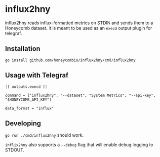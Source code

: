 # influx2hny

influx2hny reads influx-formatted metrics on STDIN and sends them to a
Honeycomb dataset. It is meant to be used as an `execd` output plugin for
telegraf.

## Installation

`go install github.com/honeycombio/influx2hny/cmd/influx2hny`

## Usage with Telegraf

```
[[ outputs.execd ]]

command = ["influx2hny", "--dataset", "System Metrics", "--api-key", "$HONEYCOMB_API_KEY"]

data_format = "influx"
```

## Developing

`go run ./cmd/influx2hny` should work.

`inflix2hny` also supports a `--debug` flag that will enable debug logging to STDOUT.
